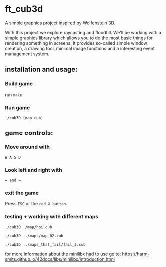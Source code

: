 # ft_cub3d

A simple graphics project inspired by Wolfenstein 3D. 

With this project we explore raycasting and floodfill.
We'll be working with a simple graphics library which allows you to do the most basic things for rendering something in screens.
It provides so-called simple window creation, a drawing tool, minimal image functions and a interesting event management system.

## installation and usage:

### Build game

run ```make```

### Run game
```./cub3D [map.cub]```

## game controls:
### Move around with 
```W A S D```

### Look left and right with 
```← and →```

### exit the game 
Press ```ESC``` or the ```red X button```.

### testing + working with different maps

```./cub3D ./map/hoi.cub```

```./cub3D ../maps/map_02.cub```

```./cub3D ../maps_that_fail/fail_2.cub```



for more information about the minilibx had to use go to: https://harm-smits.github.io/42docs/libs/minilibx/introduction.html



